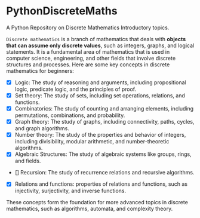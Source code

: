 # PythonDiscreteMaths
A Python Repository on Discrete Mathematics Introductory topics. 

`Discrete mathematics` is a branch of mathematics that deals with __objects that can assume only discrete values__, such as integers, graphs, and logical statements. It is a fundamental area of mathematics that is used in computer science, engineering, and other fields that involve discrete structures and processes. Here are some key concepts in discrete mathematics for beginners:

-  [x] Logic: The study of reasoning and arguments, including propositional logic, predicate logic, and the principles of proof. 
-  [x] Set theory: The study of sets, including set operations, relations, and functions.
-  [x] Combinatorics: The study of counting and arranging elements, including permutations, combinations, and probability.
-  [x] Graph theory: The study of graphs, including connectivity, paths, cycles, and graph algorithms.
-  [x] Number theory: The study of the properties and behavior of integers, including divisibility, modular arithmetic, and number-theoretic algorithms.
-  [x] Algebraic Structures: The study of algebraic systems like groups, rings, and fields.
-  [] Recursion: The study of recurrence relations and recursive algorithms.
-  [x] Relations and functions: properties of relations and functions, such as injectivity, surjectivity, and inverse functions.

These concepts form the foundation for more advanced topics in discrete mathematics, such as algorithms, automata, and complexity theory.
